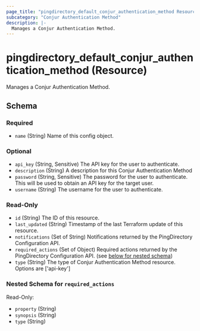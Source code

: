 ```yaml
---
page_title: "pingdirectory_default_conjur_authentication_method Resource - terraform-provider-pingdirectory"
subcategory: "Conjur Authentication Method"
description: |-
  Manages a Conjur Authentication Method.
---
```


# pingdirectory_default_conjur_authentication_method (Resource)

Manages a Conjur Authentication Method.



<!-- schema generated by tfplugindocs -->
## Schema

### Required

- `name` (String) Name of this config object.

### Optional

- `api_key` (String, Sensitive) The API key for the user to authenticate.
- `description` (String) A description for this Conjur Authentication Method
- `password` (String, Sensitive) The password for the user to authenticate. This will be used to obtain an API key for the target user.
- `username` (String) The username for the user to authenticate.

### Read-Only

- `id` (String) The ID of this resource.
- `last_updated` (String) Timestamp of the last Terraform update of this resource.
- `notifications` (Set of String) Notifications returned by the PingDirectory Configuration API.
- `required_actions` (Set of Object) Required actions returned by the PingDirectory Configuration API. (see [below for nested schema](#nestedatt--required_actions))
- `type` (String) The type of Conjur Authentication Method resource. Options are ['api-key']

<a id="nestedatt--required_actions"></a>
### Nested Schema for `required_actions`

Read-Only:

- `property` (String)
- `synopsis` (String)
- `type` (String)




